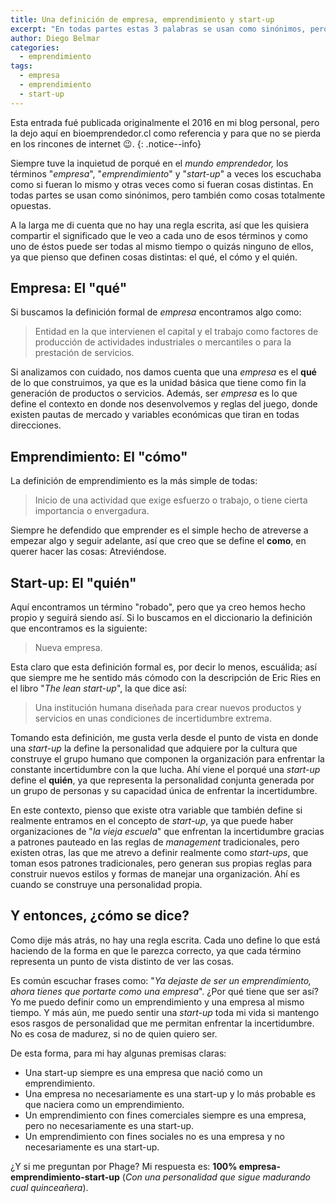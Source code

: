 ```yaml
---
title: Una definición de empresa, emprendimiento y start-up
excerpt: "En todas partes estas 3 palabras se usan como sinónimos, pero también como cosas totalmente opuestas. ¿Cómo los definimos?"
author: Diego Belmar
categories:
  - emprendimiento
tags:
  - empresa
  - emprendimiento
  - start-up
---
```


Esta entrada fué publicada originalmente el 2016 en mi blog personal, pero la dejo aquí en bioemprendedor.cl como referencia y para que no se pierda en los rincones de internet :wink:.
{: .notice--info}

Siempre tuve la inquietud de porqué en el _mundo emprendedor,_ los términos "_empresa_", "_emprendimiento_" y "_start-up_" a veces los escuchaba como si fueran lo mismo y otras veces como si fueran cosas distintas. En todas partes se usan como sinónimos, pero también como cosas totalmente opuestas.

A la larga me di cuenta que no hay una regla escrita, así que les quisiera compartir el significado que le veo a cada uno de esos términos y como uno de éstos puede ser todas al mismo tiempo o quizás ninguno de ellos, ya que pienso que definen cosas distintas: el qué, el cómo y el quién.

## Empresa: El "qué"

Si buscamos la definición formal de _empresa_ encontramos algo como:

> Entidad en la que intervienen el capital y el trabajo como factores de producción de actividades industriales o mercantiles o para la prestación de servicios.

Si analizamos con cuidado, nos damos cuenta que una _empresa_ es el **qué** de lo que construimos, ya que es la unidad básica que tiene como fin la generación de productos o servicios. Además, ser _empresa_ es lo que define el contexto en donde nos desenvolvemos y reglas del juego, donde existen pautas de mercado y variables económicas que tiran en todas direcciones.

## Emprendimiento: El "cómo"

La definición de emprendimiento es la más simple de todas:

> Inicio de una actividad que exige esfuerzo o trabajo, o tiene cierta importancia o envergadura.

Siempre he defendido que emprender es el simple hecho de atreverse a empezar algo y seguir adelante, así que creo que se define el **como**, en querer hacer las cosas: Atreviéndose.

## Start-up: El "quién"

Aquí encontramos un término "robado", pero que ya creo hemos hecho propio y seguirá siendo así. Si lo buscamos en el diccionario la definición que encontramos es la siguiente:

> Nueva empresa.

Esta claro que esta definición formal es, por decir lo menos, escuálida; así que siempre me he sentido más cómodo con la descripción de Eric Ries en el libro "_The lean start-up_", la que dice así:

> Una institución humana diseñada para crear nuevos productos y servicios
en unas condiciones de incertidumbre extrema.

Tomando esta definición, me gusta verla desde el punto de vista en donde una _start-up_ la define la personalidad que adquiere por la cultura que construye el grupo humano que componen la organización para enfrentar la constante incertidumbre con la que lucha. Ahí viene el porqué una _start-up_ define el **quién**, ya que representa la personalidad conjunta generada por un grupo de personas y su capacidad única de enfrentar la incertidumbre.

En este contexto, pienso que existe otra variable que también define si realmente entramos en el concepto de _start-up_, ya que puede haber organizaciones de "_la vieja escuela_" que enfrentan la incertidumbre gracias a patrones pauteado en las reglas de _management_ tradicionales, pero existen otras, las que me atrevo a definir realmente como _start-ups_, que toman esos patrones tradicionales, pero generan sus propias reglas para construir nuevos estilos y formas de manejar una organización. Ahí es cuando se construye una personalidad propia.

## Y entonces, ¿cómo se dice?

Como dije más atrás, no hay una regla escrita. Cada uno define lo que está haciendo de la forma en que le parezca correcto, ya que cada término representa un punto de vista distinto de ver las cosas.

Es común escuchar frases como: "_Ya dejaste de ser un emprendimiento, ahora tienes que portarte como una empresa_". ¿Por qué tiene que ser así? Yo me puedo definir como un emprendimiento y una empresa al mismo tiempo. Y más aún, me puedo sentir una _start-up_ toda mi vida si mantengo esos rasgos de personalidad que me permitan enfrentar la incertidumbre. No es cosa de madurez, si no de quien quiero ser.

De esta forma, para mi hay algunas premisas claras:

- Una start-up siempre es una empresa que nació como un emprendimiento.
- Una empresa no necesariamente es una start-up y lo más probable es que naciera como un emprendimiento.
- Un emprendimiento con fines comerciales siempre es una empresa, pero no necesariamente es una start-up.
- Un emprendimiento con fines sociales no es una empresa y no necesariamente es una start-up.

¿Y si me preguntan por Phage? Mi respuesta es: **100% empresa-emprendimiento-start-up** (_Con una personalidad que sigue madurando cual quinceañera_).
